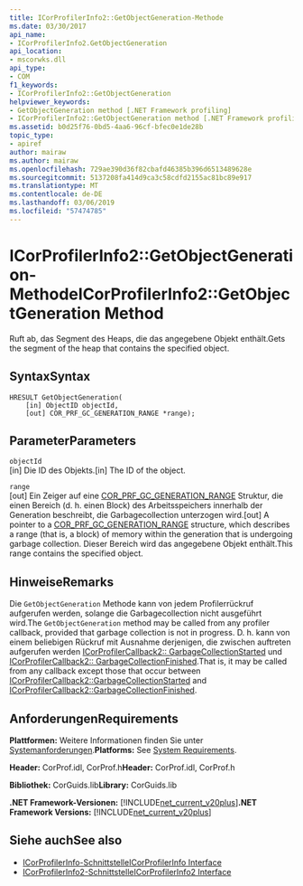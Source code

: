 ```yaml
---
title: ICorProfilerInfo2::GetObjectGeneration-Methode
ms.date: 03/30/2017
api_name:
- ICorProfilerInfo2.GetObjectGeneration
api_location:
- mscorwks.dll
api_type:
- COM
f1_keywords:
- ICorProfilerInfo2::GetObjectGeneration
helpviewer_keywords:
- GetObjectGeneration method [.NET Framework profiling]
- ICorProfilerInfo2::GetObjectGeneration method [.NET Framework profiling]
ms.assetid: b0d25f76-0bd5-4aa6-96cf-bfec0e1de28b
topic_type:
- apiref
author: mairaw
ms.author: mairaw
ms.openlocfilehash: 729ae390d36f82cbafd46385b396d6513489628e
ms.sourcegitcommit: 5137208fa414d9ca3c58cdfd2155ac81bc89e917
ms.translationtype: MT
ms.contentlocale: de-DE
ms.lasthandoff: 03/06/2019
ms.locfileid: "57474785"
---
```

# <a name="icorprofilerinfo2getobjectgeneration-method"></a><span data-ttu-id="0c023-102">ICorProfilerInfo2::GetObjectGeneration-Methode</span><span class="sxs-lookup"><span data-stu-id="0c023-102">ICorProfilerInfo2::GetObjectGeneration Method</span></span>
<span data-ttu-id="0c023-103">Ruft ab, das Segment des Heaps, die das angegebene Objekt enthält.</span><span class="sxs-lookup"><span data-stu-id="0c023-103">Gets the segment of the heap that contains the specified object.</span></span>  
  
## <a name="syntax"></a><span data-ttu-id="0c023-104">Syntax</span><span class="sxs-lookup"><span data-stu-id="0c023-104">Syntax</span></span>  
  
```  
HRESULT GetObjectGeneration(  
    [in] ObjectID objectId,  
    [out] COR_PRF_GC_GENERATION_RANGE *range);  
```  
  
## <a name="parameters"></a><span data-ttu-id="0c023-105">Parameter</span><span class="sxs-lookup"><span data-stu-id="0c023-105">Parameters</span></span>  
 `objectId`  
 <span data-ttu-id="0c023-106">[in] Die ID des Objekts.</span><span class="sxs-lookup"><span data-stu-id="0c023-106">[in] The ID of the object.</span></span>  
  
 `range`  
 <span data-ttu-id="0c023-107">[out] Ein Zeiger auf eine [COR_PRF_GC_GENERATION_RANGE](../../../../docs/framework/unmanaged-api/profiling/cor-prf-gc-generation-range-structure.md) Struktur, die einen Bereich (d. h. einen Block) des Arbeitsspeichers innerhalb der Generation beschreibt, die Garbagecollection unterzogen wird.</span><span class="sxs-lookup"><span data-stu-id="0c023-107">[out] A pointer to a [COR_PRF_GC_GENERATION_RANGE](../../../../docs/framework/unmanaged-api/profiling/cor-prf-gc-generation-range-structure.md) structure, which describes a range (that is, a block) of memory within the generation that is undergoing garbage collection.</span></span> <span data-ttu-id="0c023-108">Dieser Bereich wird das angegebene Objekt enthält.</span><span class="sxs-lookup"><span data-stu-id="0c023-108">This range contains the specified object.</span></span>  
  
## <a name="remarks"></a><span data-ttu-id="0c023-109">Hinweise</span><span class="sxs-lookup"><span data-stu-id="0c023-109">Remarks</span></span>  
 <span data-ttu-id="0c023-110">Die `GetObjectGeneration` Methode kann von jedem Profilerrückruf aufgerufen werden, solange die Garbagecollection nicht ausgeführt wird.</span><span class="sxs-lookup"><span data-stu-id="0c023-110">The `GetObjectGeneration` method may be called from any profiler callback, provided that garbage collection is not in progress.</span></span> <span data-ttu-id="0c023-111">D. h. kann von einem beliebigen Rückruf mit Ausnahme derjenigen, die zwischen auftreten aufgerufen werden [ICorProfilerCallback2:: GarbageCollectionStarted](../../../../docs/framework/unmanaged-api/profiling/icorprofilercallback2-garbagecollectionstarted-method.md) und [ICorProfilerCallback2:: GarbageCollectionFinished](../../../../docs/framework/unmanaged-api/profiling/icorprofilercallback2-garbagecollectionfinished-method.md).</span><span class="sxs-lookup"><span data-stu-id="0c023-111">That is, it may be called from any callback except those that occur between [ICorProfilerCallback2::GarbageCollectionStarted](../../../../docs/framework/unmanaged-api/profiling/icorprofilercallback2-garbagecollectionstarted-method.md) and [ICorProfilerCallback2::GarbageCollectionFinished](../../../../docs/framework/unmanaged-api/profiling/icorprofilercallback2-garbagecollectionfinished-method.md).</span></span>  
  
## <a name="requirements"></a><span data-ttu-id="0c023-112">Anforderungen</span><span class="sxs-lookup"><span data-stu-id="0c023-112">Requirements</span></span>  
 <span data-ttu-id="0c023-113">**Plattformen:** Weitere Informationen finden Sie unter [Systemanforderungen](../../../../docs/framework/get-started/system-requirements.md).</span><span class="sxs-lookup"><span data-stu-id="0c023-113">**Platforms:** See [System Requirements](../../../../docs/framework/get-started/system-requirements.md).</span></span>  
  
 <span data-ttu-id="0c023-114">**Header:** CorProf.idl, CorProf.h</span><span class="sxs-lookup"><span data-stu-id="0c023-114">**Header:** CorProf.idl, CorProf.h</span></span>  
  
 <span data-ttu-id="0c023-115">**Bibliothek:** CorGuids.lib</span><span class="sxs-lookup"><span data-stu-id="0c023-115">**Library:** CorGuids.lib</span></span>  
  
 <span data-ttu-id="0c023-116">**.NET Framework-Versionen:** [!INCLUDE[net_current_v20plus](../../../../includes/net-current-v20plus-md.md)]</span><span class="sxs-lookup"><span data-stu-id="0c023-116">**.NET Framework Versions:** [!INCLUDE[net_current_v20plus](../../../../includes/net-current-v20plus-md.md)]</span></span>  
  
## <a name="see-also"></a><span data-ttu-id="0c023-117">Siehe auch</span><span class="sxs-lookup"><span data-stu-id="0c023-117">See also</span></span>
- [<span data-ttu-id="0c023-118">ICorProfilerInfo-Schnittstelle</span><span class="sxs-lookup"><span data-stu-id="0c023-118">ICorProfilerInfo Interface</span></span>](../../../../docs/framework/unmanaged-api/profiling/icorprofilerinfo-interface.md)
- [<span data-ttu-id="0c023-119">ICorProfilerInfo2-Schnittstelle</span><span class="sxs-lookup"><span data-stu-id="0c023-119">ICorProfilerInfo2 Interface</span></span>](../../../../docs/framework/unmanaged-api/profiling/icorprofilerinfo2-interface.md)
